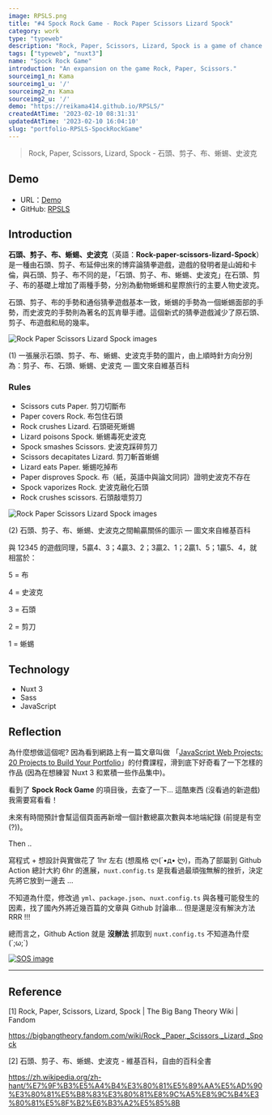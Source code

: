 ```yaml
---
image: RPSLS.png
title: "#4 Spock Rock Game - Rock Paper Scissors Lizard Spock"
category: work
type: "typeweb"
description: "Rock, Paper, Scissors, Lizard, Spock is a game of chance that expands the traditional game of Rock, Paper, Scissors. It is first used to settle a dispute about what to watch on TV between Sheldon and Raj in \"The Lizard-Spock Expansion\"."
tags: ["typeweb", "nuxt3"]
name: "Spock Rock Game"
introduction: "An expansion on the game Rock, Paper, Scissors."
sourceimg1_n: Kama
sourceimg1_u: '/'
sourceimg2_n: Kama
sourceimg2_u: '/'
demo: "https://reikama414.github.io/RPSLS/"
createdAtTime: '2023-02-10 08:31:31'
updatedAtTime: '2023-02-10 16:04:10'
slug: "portfolio-RPSLS-SpockRockGame"
---
```

> Rock, Paper, Scissors, Lizard, Spock - 石頭、剪子、布、蜥蜴、史波克

## Demo
- URL：[Demo](https://reikama414.github.io/RPSLS/)
- GitHub: [RPSLS](https://github.com/ReiKama414/RPSLS)

## Introduction
**石頭、剪子、布、蜥蜴、史波克**（英語：**Rock-paper-scissors-lizard-Spock**）是一種由石頭、剪子、布延伸出來的博弈論猜拳遊戲，遊戲的發明者是山姆和卡倫，與石頭、剪子、布不同的是，「石頭、剪子、布、蜥蜴、史波克」在石頭、剪子、布的基礎上增加了兩種手勢，分別為動物蜥蜴和星際旅行的主要人物史波克。

石頭、剪子、布的手勢和通俗猜拳遊戲基本一致，蜥蜴的手勢為一個蜥蜴面部的手勢，而史波克的手勢則為著名的瓦肯舉手禮。這個新式的猜拳遊戲減少了原石頭、剪子、布遊戲和局的幾率。

![Rock Paper Scissors Lizard Spock images](https://upload.wikimedia.org/wikipedia/commons/thumb/a/ad/Pierre_ciseaux_feuille_l%C3%A9zard_spock_aligned.svg/600px-Pierre_ciseaux_feuille_l%C3%A9zard_spock_aligned.svg.png 'Rock Paper Scissors Lizard Spock')
<p class="img-origin mt-1 mb-3 text-center px-5"> (1) 一張展示石頭、剪子、布、蜥蜴、史波克手勢的圖片，由上順時針方向分別為：剪子、布、石頭、蜥蜴、史波克 — 圖文來自維基百科 </p>

### Rules
- Scissors cuts Paper. 剪刀切斷布
- Paper covers Rock. 布包住石頭
- Rock crushes Lizard. 石頭砸死蜥蜴
- Lizard poisons Spock. 蜥蜴毒死史波克
- Spock smashes Scissors. 史波克踩碎剪刀
- Scissors decapitates Lizard. 剪刀斬首蜥蜴
- Lizard eats Paper. 蜥蜴吃掉布
- Paper disproves Spock. 布（紙，英語中與論文同詞）證明史波克不存在
- Spock vaporizes Rock. 史波克融化石頭
- Rock crushes scissors. 石頭敲壞剪刀

![Rock Paper Scissors Lizard Spock images](https://upload.wikimedia.org/wikipedia/commons/thumb/f/fe/Rock_Paper_Scissors_Lizard_Spock_en.svg/400px-Rock_Paper_Scissors_Lizard_Spock_en.svg.png 'Rock Paper Scissors Lizard Spock')
<p class="img-origin mt-1 mb-3 text-center px-5"> (2) 石頭、剪子、布、蜥蜴、史波克之間輸贏關係的圖示 — 圖文來自維基百科 </p>

與 12345 的遊戲同理，5贏4、3；4贏3、2；3贏2、1；2贏1、5；1贏5、4，就相當於：

5 = 布

4 = 史波克

3 = 石頭

2 = 剪刀

1 = 蜥蜴

## Technology
- Nuxt 3
- Sass
- JavaScript

## Reflection
為什麼想做這個呢? 因為看到網路上有一篇文章叫做 「[JavaScript Web Projects: 20 Projects to Build Your Portfolio](https://zerotomastery.io/courses/javascript-projects/)」的付費課程，滑到底下好奇看了一下怎樣的作品 (因為在想練習 Nuxt 3 和累積一些作品集中)。

看到了 **Spock Rock Game** 的項目後，去查了一下... 這酷東西 (沒看過的新遊戲) 我需要寫看看！

未來有時間預計會幫這個頁面再新增一個計數總贏次數與本地端紀錄 (前提是有空(?))。

Then ..

寫程式 + 想設計與實做花了 1hr 左右 (想風格 ლ(´•д• ̀ლ)，而為了部屬到 Github Action 總計大約 6hr 的進展，`nuxt.config.ts` 是我看過最頑強無解的挫折，決定先將它放到一邊去 ... 

不知道為什麼，修改過 `yml`、`package.json`、`nuxt.config.ts` 與各種可能發生的因素，找了國內外將近幾百篇的文章與 Github 討論串... 但是還是沒有解決方法RRR !!! 

總而言之，Github Action 就是 **沒辦法** 抓取到 `nuxt.config.ts` 不知道為什麼 (´;ω;`)

<a href="/blog/RPSLS-1.jpg" target="_blank">

![SOS image](/blog/RPSLS-1.jpg "Help me!")

</a>

---

## Reference

[1] Rock, Paper, Scissors, Lizard, Spock | The Big Bang Theory Wiki | Fandom

<https://bigbangtheory.fandom.com/wiki/Rock,_Paper,_Scissors,_Lizard,_Spock>

[2] 石頭、剪子、布、蜥蜴、史波克 - 維基百科，自由的百科全書

<https://zh.wikipedia.org/zh-hant/%E7%9F%B3%E5%A4%B4%E3%80%81%E5%89%AA%E5%AD%90%E3%80%81%E5%B8%83%E3%80%81%E8%9C%A5%E8%9C%B4%E3%80%81%E5%8F%B2%E6%B3%A2%E5%85%8B>